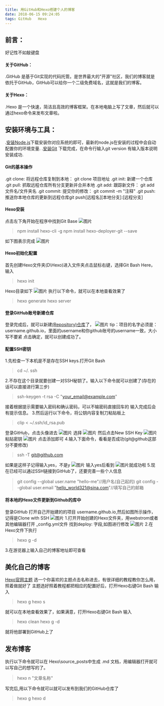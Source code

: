 ```yaml
---
title: 用GitHub和Hexo搭建个人的博客
date: 2018-06-15 09:24:05
tags: GitHub   Hexo
---
```

 
 ## 前言：
  好记性不如敲键盘
 #### 关于GitHub：
  .GitHub 是基于Git实现的代码托管。是世界最大的"开源"社区，我们的博客就是依托于GitHub，GitHub可以给你一个二级免费域名，这就是我们的博客。
 #### 关于Hexo：
  .Hexo 是一个快速，简洁且高效的博客框架。在本地电脑上写了文章，然后就可以通过hexo命令来发布文章啦。
 ## 安装环境与工具：
  .[安装Node.js](https://nodejs.org/en/download/)下载安装你对应系统的即可，最新的node.js在安装的过程中会自动配置你的环境变量.
  .[安装Git](https://git-scm.com/download/win) 下载完成，在命令行输入git version 有输入版本说明安装成功.
  #### Git的基本操作
  .git clone: 将远程仓库复制到本地： git clone 项目地址
  .git init: 新建一个仓库
  .git pull: 抓取远程仓库所有分支更新并合并本地
  .git add: 跟踪新文件： git add 文件名/文件夹名
  .git commit: 提交你的修改： git commit -m "注释"
  .git push: 推送你本地仓库的更新到远程仓库git push[远程名][本地分支]:[远程分支]
  #### Hexo安装
   点击左下角开始在程序中找到Git Base
     ![图片](用GitHub和Hexo搭建个人博客/Git_Base.png)
  > npm install hexo-cli -g
  > npm install hexo-deployer-git --save
  
   如下图表示完成
     ![图片](用GitHub和Hexo搭建个人博客/2.png)
   #### Hexo初始化配置  
  
   首先创建Hexo文件夹(D\Hexo)进入文件夹点击鼠标右键，选择Git Bash Here，输入
   >hexo init
   
   Hexo目录如下
   ![图片](用GitHub和Hexo搭建个人博客/3.png)
    执行以下命令，就可以在本地查看效果了
   >hexo generate
   >hexo server
   #### 登录GitHub账号新建仓库
    
   登录完成后，就可以新建[(Repository)仓库](https://github.com/new)了，
    ![图片](用GitHub和Hexo搭建个人博客/4.png)
    tip：项目的名字必须是：username.github.io，里面的username和你github账号的username一致，大小写不要紧
    点击确定，就可以创建成功了。
   #### 配置SSH密钥
   
   1.先检查一下本机是不是存在SSH keys.打开Git Bash
   > cd ~/. ssh
   
   2.不存在这个目录就要创建一对SSH秘钥了。输入以下命令就可以创建了(存在的话可以直接进行第三步)
   >ssh-keygen -t rsa -C "your_email@example.com"
   
   接着根据提示需要输入密码和确认密码，可以不输密码直接回车的
    输入完成后会有提示信息。
   3.然后运行以下命令，将公钥内容复制刀粘贴板上
   >clip < ~/.ssh/id_rsa.pub
   
   登录GitHub，点击头像进去 ![图片](用GitHub和Hexo搭建个人博客/5.png)
   选择  ![图片](用GitHub和Hexo搭建个人博客/6.png) 然后点击New SSH Key ![图片](用GitHub和Hexo搭建个人博客/8.png)
   粘贴密钥 ![图片](用GitHub和Hexo搭建个人博客/7.png)
   点击添加即可
   4.输入下面命令，看看是否成功(git@github这部分不要修改)
   >  ssh -T git@github.com
   
   如果是这样子记得输入yes，不是y ![图片](用GitHub和Hexo搭建个人博客/9.png)
   输入yes后看到 ![图片](用GitHub和Hexo搭建个人博客/10.png)就成功啦
   5.现在已经可以通过SSH链接到GitHub了，还要完善一些个人信息
   >git config --global user.name "hello-me"//用户名(自己起的)
   >git config --global user.email  "hello_world321@sina.com"//填写自己的邮箱
   #### 将本地的Hexo文件更新到Github的库中
   
   登录GitHub 打开自己开始建的的项目 username.github.io,然后如图所示操作，记得是Clone with SSH
   ![图片](用GitHub和Hexo搭建个人博客/11.png)
   1.打开开始创建的Hexo文件夹，用webstrom或者其他编辑器打开 _config.yml文件
    找到deploy: 字段,如图进行修改
    ![图片](用GitHub和Hexo搭建个人博客/12.png)
   2.在Hexo文件下执行
   > hexo g -d
   
   3.在游览器上输入自己的博客地址即可查看
   ##  美化自己的博客
    
   [Hexo官网主题](https://hexo.io/themes/)
   选一个你喜欢的主题点击名称进去，有很详细的教程教你怎么用，照着做就好了
   主题选好照着教程都把相应的配置好后，打开Hexo右键Git Bash 输入
   > hexo g
   > hexo s
   
   就可以在本地查看效果了，如果满意，打开Hexo右键Git Bash 输入
   > hexo clean
   > hexo g -d
   
   就将他部署到GitHub上了
   ## 发布博客
  执行以下命令就可以在 Hexo\source_posts中生成 .md 文档，用编辑器打开就可以写自己的想写的了。
   > hexo n "文章名称"
   
   写完后,用以下命令就可以就可以发布到我们的GitHub仓库了
   >  hexo g
   > hexo d
    
     
